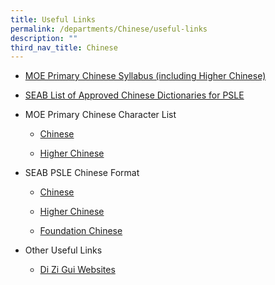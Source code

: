 ```yaml
---
title: Useful Links
permalink: /departments/Chinese/useful-links
description: ""
third_nav_title: Chinese
---
```

<ul>
<li>
<p><a href="https://www.moe.gov.sg/docs/default-source/document/education/syllabuses/mother-tongue-languages/files/chinese-primary-2015.pdf" target="_blank" rel="noopener">MOE Primary Chinese Syllabus (including Higher Chinese)</a></p>
</li>
<li>
<p><a href="https://andersonpri.moe.edu.sg/qql/slot/u196/images/department/CL/list_of_dictionaries_for_examination.pdf" target="_blank" rel="noopener">SEAB List of Approved Chinese Dictionaries for PSLE</a></p>
</li>
<li>
<p>MOE Primary Chinese Character List&nbsp;</p>
<ul>
<li>
<p><a href="https://andersonpri.moe.edu.sg/qql/slot/u196/images/department/CL/%E2%80%9C%E6%AC%A2%E4%B9%90%E4%BC%99%E4%BC%B4%E2%80%9D%E5%B0%8F%E5%AD%A6%E5%8D%8E%E6%96%87%E7%94%9F%E5%AD%97%E8%A1%A8.pdf" target="_blank" rel="noopener">Chinese</a></p>
</li>
<li>
<p><a href="https://andersonpri.moe.edu.sg/qql/slot/u196/images/department/CL/%E2%80%9C%E6%AC%A2%E4%B9%90%E4%BC%99%E4%BC%B4%E2%80%9D%E5%B0%8F%E5%AD%A6%E9%AB%98%E7%BA%A7%E5%8D%8E%E6%96%87%E7%94%9F%E5%AD%97%E8%A1%A8.pdf" target="_blank" rel="noopener">Higher Chinese</a></p>
</li>
</ul>
</li>
<li>
<p>SEAB PSLE Chinese Format&nbsp;</p>
<ul>
<li>
<p><a href="https://www.seab.gov.sg/content/syllabus/PSLE/2017_PSLE_Subject_info/0005_2017.pdf" target="_blank" rel="noopener">Chinese</a></p>
</li>
<li>
<p><a href="https://www.seab.gov.sg/content/syllabus/PSLE/2017_PSLE_Subject_info/0015_2017.pdf" target="_blank" rel="noopener">Higher Chinese</a></p>
</li>
<li>
<p><a href="https://www.seab.gov.sg/content/syllabus/PSLE/2017_PSLE_Subject_info/0025_2017.pdf" target="_blank" rel="noopener">Foundation Chinese</a></p>
</li>
</ul>
</li>

<li>
<p>Other Useful Links</p>
<ul>
<li>
<p><a href="https://sites.google.com/a/dizigui.org.sg/english/home" target="_blank" rel="noopener">Di Zi Gui Websites</a></p>
</li>
</ul>
